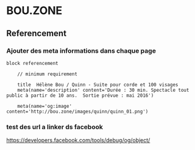 # BOU.ZONE



## Referencement

### Ajouter des meta informations dans chaque page

    block referencement

        // minimum requirement
        
        title  Hélène Bou / Quinn - Suite pour corde et 100 visages
        meta(name='description' content='Durée : 30 min. Spectacle tout public à partir de 10 ans.  Sortie prévue : mai 2016')
        
        meta(name='og:image' content='http://bou.zone/images/quinn/quinn_01.png')


### test des url a linker ds facebook

https://developers.facebook.com/tools/debug/og/object/
